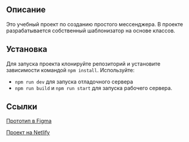## Описание

Это учебный проект по созданию простого мессенджера. В проекте разрабатывается собственный шаблонизатор
на основе классов.

## Установка

Для запуска проекта клонируйте репозиторий и установите зависимости командой ```npm install```. Используйте:
- ```npm run dev``` для запуска отладочного сервера
- ```npm run build``` и ```npm run start``` для запуска рабочего сервера. 

## **Ссылки**

[Прототип в Figma](https://www.figma.com/file/1z6rAojiU5CFiOvcyLpcOe/PracticumMessenger?node-id=0%3A1&t=hqXVjZSaYYoFIKFD-1)

[Проект на Netlify](https://verdant-praline-c796e0.netlify.app)
